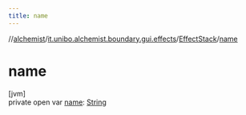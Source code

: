 ```yaml
---
title: name
---
```

//[alchemist](../../../index.html)/[it.unibo.alchemist.boundary.gui.effects](../index.html)/[EffectStack](index.html)/[name](name.html)



# name



[jvm]\
private open var [name](name.html): [String](https://docs.oracle.com/javase/8/docs/api/java/lang/String.html)




